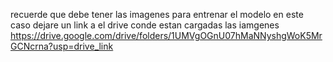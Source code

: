 recuerde que debe tener las imagenes para entrenar el modelo en este caso dejare un link a el drive conde estan cargadas las iamgenes
https://drive.google.com/drive/folders/1UMVgOGnU07hMaNNyshgWoK5MrGCNcrna?usp=drive_link
